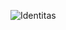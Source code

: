 ![Identitas](https://user-images.githubusercontent.com/91789098/135756728-f14c8b9c-62dc-4f51-91ed-0ea8a002319c.png)
